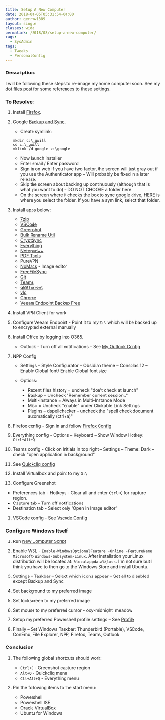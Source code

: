 ```yaml
---
title: Setup A New Computer
date: 2018-08-05T05:31:54+00:00
author: gerryw1389
layout: single
classes: wide
permalink: /2018/08/setup-a-new-computer/
tags:
  - SysAdmin
tags:
  - Tweaks
  - PersonalConfig
---
```

<!--more-->

### Description:

I will be following these steps to re-image my home computer soon. See my [dot files post](https://automationadmin.com/2022/01/dot-files) for some references to these settings.

### To Resolve:

1. Install [Firefox](https://www.mozilla.org/en-US/firefox/new/).
2. Google [Backup and Sync](https://www.google.com/drive/download/backup-and-sync/). 

   - Create symlink: 

   ```escape
   mkdir c:\_gwill
   cd c:\_gwill
   mklink /d google z:\google
   ```

   - Now launch installer
   - Enter email / Enter password
   - Sign in on web if you have two factor, the screen will just gray out if you use the Authenticator app – Will probably be fixed in a later release.
   - Skip the screen about backing up continuously (although that is what you want to do) – DO NOT CHOOSE a folder here.
   - On the screen where it checks the box to sync google drive, HERE is where you select the folder. If you have a sym link, select that folder.

3. Install apps below:
   - [7zip](https://www.7-zip.org/)
   - [VSCode](https://code.visualstudio.com/)
   - [Greenshot](https://getgreenshot.org/)
   - [Bulk Rename Util](https://www.bulkrenameutility.co.uk/Download.php)
   - [CryptSync](https://tools.stefankueng.com/CryptSync.html)
   - [Everything](https://www.voidtools.com/)
   - [Notepad++](https://notepad-plus-plus.org/download/)
   - [PDF Tools](https://www.pdfill.com/pdf_tools_free.html)
   - PureVPN
   - [NoMacs](https://nomacs.org/) - Image editor
   - [FreeFileSync](https://freefilesync.org/)
   - [Git](https://git-scm.com/download/win)
   - [Teams](https://teams.microsoft.com/downloads)
   - [qBitTorrent](https://www.qbittorrent.org/)
   - [vlc](https://www.videolan.org/vlc/)
   - [Chrome](https://chrome.com)
   - [Veeam Endpoint Backup Free](https://www.veeam.com/windows-endpoint-server-backup-free.html)

4. Install VPN Client for work

5. Configure Veeam Endpoint - Point it to my `Z:\` which will be backed up to encrypted external manually

6. Install Office by logging into O365.
   - Outlook - Turn off all notifications – See [My Outlook Config](https://automationadmin.com/2017/05/my-outlook-config/)

7. NPP Config
   - Settings – Style Configurator – Obsidian theme – Consolas 12 – Enable Global font/ Enable Global font size
   
   - Options:
     - Recent files history = uncheck "don't check at launch"
     - Backup – Uncheck "Remember current session.."
     - Multi-instance = Always in Multi-Instance Mode
     - Misc = Uncheck "enable" under Clickable Link Settings
     - Plugins – dspellchecker – uncheck the "spell check document automatically (ctrl+a)"

8. Firefox config - Sign in and follow [Firefox Config](https://automationadmin.com//2016/10/firefox-config/)

9.  Everything config - Options – Keyboard – Show Window Hotkey: `Ctrl+Alt+Q`

10. Teams config - Click on Initials in top right – Settings – Theme: Dark – check "open application in background"

11. See [Quickcliq config](https://automationadmin.com/2017/07/quickcliq-config/)

12. Install Virtualbox and point to my `G:\`

13. Configure Greenshot
   - Preferences tab - Hotkeys - Clear all and enter `Ctrl+Q` for capture region.
   - Capture tab - Turn off notifications
   - Destination tab - Select only 'Open in Image editor'

1.  VSCode config - See [Vscode Config](https://automationadmin.com/2019/06/vscode-config)

### Configure Windows Itself

1. Run [New Computer Script](https://github.com/gerryw1389/powershell/blob/main/gwConfiguration/Public/Set-Template.ps1)

2. Enable WSL - `Enable-WindowsOptionalFeature -Online -FeatureName Microsoft-Windows-Subsystem-Linux`. After installation your Linux distribution will be located at: `%localappdata%\lxss`. I'm not sure but I think you have to then go to the Windows Store and install Ubuntu.

3. Settings – Taskbar – Select which icons appear – Set all to disabled except Backup and Sync

4. Set background to my preferred image

5. Set lockscreen to my preferred image

6. Set mouse to my preferred cursor - [oxy-midnight_meadow](https://www.deviantart.com/lavalon/art/Oxygen-Cursors-76614092)

7. Setup my preferred Powershell profile settings – See [Profile](https://github.com/gerryw1389/misc/blob/main/dot-files/Microsoft.Powershell_profile.ps1)

8. Finally – Set Windows Taskbar: Thunderbird (Portable), VSCode, ConEmu, File Explorer, NPP, Firefox, Teams, Outlook

### Conclusion

1. The following global shortcuts should work:
   - `Ctrl+Q` - Greenshot capture region
   - `Alt+Q` - Quickcliq menu
   - `Ctl+Alt+Q` - Everything menu

2. Pin the following items to the start menu:
   - Powershell
   - Powershell ISE
   - Oracle VirtualBox
   - Ubuntu for Windows